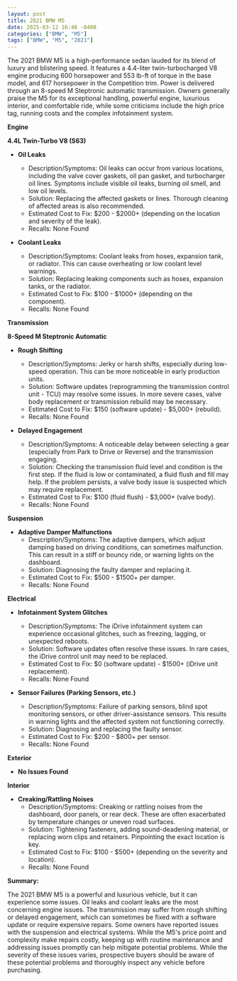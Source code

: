 ```yaml
---
layout: post
title: 2021 BMW M5
date: 2025-03-12 16:48 -0400
categories: ["BMW", "M5"]
tags: ["BMW", "M5", "2021"]
---
```

The 2021 BMW M5 is a high-performance sedan lauded for its blend of luxury and blistering speed. It features a 4.4-liter twin-turbocharged V8 engine producing 600 horsepower and 553 lb-ft of torque in the base model, and 617 horsepower in the Competition trim. Power is delivered through an 8-speed M Steptronic automatic transmission. Owners generally praise the M5 for its exceptional handling, powerful engine, luxurious interior, and comfortable ride, while some criticisms include the high price tag, running costs and the complex infotainment system.

**Engine**

**4.4L Twin-Turbo V8 (S63)**

* **Oil Leaks**
    * Description/Symptoms: Oil leaks can occur from various locations, including the valve cover gaskets, oil pan gasket, and turbocharger oil lines. Symptoms include visible oil leaks, burning oil smell, and low oil levels.
    * Solution: Replacing the affected gaskets or lines. Thorough cleaning of affected areas is also recommended.
    * Estimated Cost to Fix: $200 - $2000+ (depending on the location and severity of the leak).
    * Recalls: None Found

* **Coolant Leaks**
    * Description/Symptoms: Coolant leaks from hoses, expansion tank, or radiator. This can cause overheating or low coolant level warnings.
    * Solution: Replacing leaking components such as hoses, expansion tanks, or the radiator.
    * Estimated Cost to Fix: $100 - $1000+ (depending on the component).
    * Recalls: None Found

**Transmission**

**8-Speed M Steptronic Automatic**

* **Rough Shifting**
    * Description/Symptoms: Jerky or harsh shifts, especially during low-speed operation. This can be more noticeable in early production units.
    * Solution: Software updates (reprogramming the transmission control unit - TCU) may resolve some issues. In more severe cases, valve body replacement or transmission rebuild may be necessary.
    * Estimated Cost to Fix: $150 (software update) - $5,000+ (rebuild).
    * Recalls: None Found

* **Delayed Engagement**
    * Description/Symptoms: A noticeable delay between selecting a gear (especially from Park to Drive or Reverse) and the transmission engaging.
    * Solution: Checking the transmission fluid level and condition is the first step. If the fluid is low or contaminated, a fluid flush and fill may help. If the problem persists, a valve body issue is suspected which may require replacement.
    * Estimated Cost to Fix: $100 (fluid flush) - $3,000+ (valve body).
    * Recalls: None Found

**Suspension**

* **Adaptive Damper Malfunctions**
    * Description/Symptoms: The adaptive dampers, which adjust damping based on driving conditions, can sometimes malfunction. This can result in a stiff or bouncy ride, or warning lights on the dashboard.
    * Solution: Diagnosing the faulty damper and replacing it.
    * Estimated Cost to Fix: $500 - $1500+ per damper.
    * Recalls: None Found

**Electrical**

* **Infotainment System Glitches**
    * Description/Symptoms: The iDrive infotainment system can experience occasional glitches, such as freezing, lagging, or unexpected reboots.
    * Solution: Software updates often resolve these issues. In rare cases, the iDrive control unit may need to be replaced.
    * Estimated Cost to Fix: $0 (software update) - $1500+ (iDrive unit replacement).
    * Recalls: None Found

* **Sensor Failures (Parking Sensors, etc.)**
    * Description/Symptoms: Failure of parking sensors, blind spot monitoring sensors, or other driver-assistance sensors. This results in warning lights and the affected system not functioning correctly.
    * Solution: Diagnosing and replacing the faulty sensor.
    * Estimated Cost to Fix: $200 - $800+ per sensor.
    * Recalls: None Found

**Exterior**

* **No Issues Found**

**Interior**

* **Creaking/Rattling Noises**
    * Description/Symptoms: Creaking or rattling noises from the dashboard, door panels, or rear deck. These are often exacerbated by temperature changes or uneven road surfaces.
    * Solution: Tightening fasteners, adding sound-deadening material, or replacing worn clips and retainers. Pinpointing the exact location is key.
    * Estimated Cost to Fix: $100 - $500+ (depending on the severity and location).
    * Recalls: None Found

**Summary:**

The 2021 BMW M5 is a powerful and luxurious vehicle, but it can experience some issues. Oil leaks and coolant leaks are the most concerning engine issues. The transmission may suffer from rough shifting or delayed engagement, which can sometimes be fixed with a software update or require expensive repairs. Some owners have reported issues with the suspension and electrical systems. While the M5's price point and complexity make repairs costly, keeping up with routine maintenance and addressing issues promptly can help mitigate potential problems. While the severity of these issues varies, prospective buyers should be aware of these potential problems and thoroughly inspect any vehicle before purchasing.

